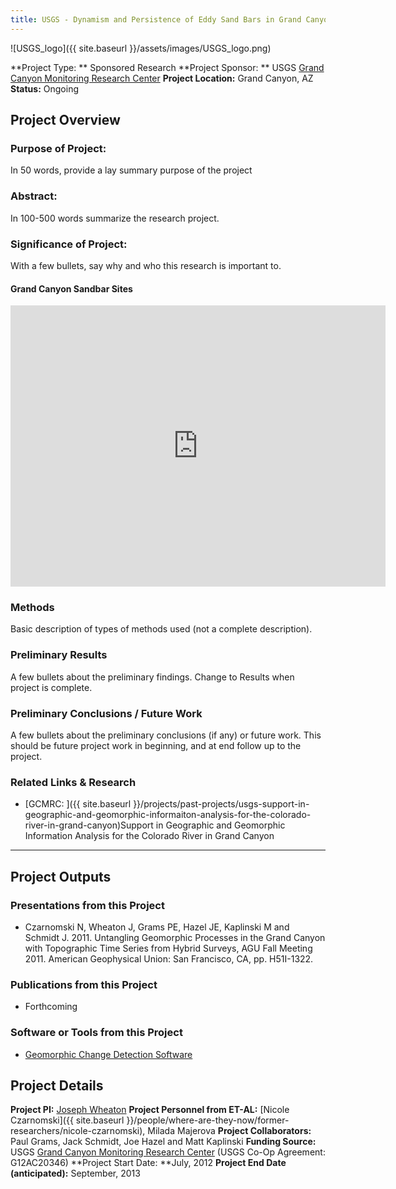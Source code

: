```yaml
---
title: USGS - Dynamism and Persistence of Eddy Sand Bars in Grand Canyon
---
```


![USGS_logo]({{ site.baseurl }}/assets/images/USGS_logo.png)

**Project Type: ** Sponsored Research
**Project Sponsor: ** USGS [Grand Canyon Monitoring Research Center](http://gcmrc.gov/)
**Project Location:** Grand Canyon, AZ
**Status:**   Ongoing

## Project Overview

### Purpose of Project:

In 50 words, provide a lay summary purpose of the project

### Abstract:

In 100-500 words summarize the research project.

### Significance of Project:

With a few bullets, say why and who this research is important to.

#### Grand Canyon Sandbar Sites

<iframe src="https://www.google.com/maps/embed?pb=!1m10!1m8!1m3!1d605865.0127078198!2d-111.832581!3d36.264207!3m2!1i1024!2i768!4f13.1!5e1!3m2!1sen!2sus!4v1504994095153" width="600" height="450" frameborder="0" style="border:0" allowfullscreen></iframe>

### Methods

Basic description of types of methods used (not a complete description). 

### Preliminary Results

A few bullets about the preliminary findings. Change to Results when project is complete.

### Preliminary Conclusions / Future Work

A few bullets about the preliminary conclusions (if any) or future work. This should be future project work in beginning, and at end follow up to the project.

### Related Links & Research

- [GCMRC: ]({{ site.baseurl }}/projects/past-projects/usgs-support-in-geographic-and-geomorphic-informaiton-analysis-for-the-colorado-river-in-grand-canyon)Support in Geographic and Geomorphic Information Analysis for the Colorado River in Grand Canyon

------

## Project Outputs

### Presentations from this Project

- Czarnomski N, Wheaton J, Grams PE, Hazel JE, Kaplinski M and Schmidt J. 2011. Untangling Geomorphic Processes in the Grand Canyon with Topographic Time Series from Hybrid Surveys, AGU Fall Meeting 2011. American Geophysical Union: San Francisco, CA, pp. H51I-1322.

### Publications from this Project

- Forthcoming

### Software or Tools from this Project

- [Geomorphic Change Detection Software](http://gcd.joewheaton.org/)

## Project Details

**Project PI:**  [Joseph Wheaton](http://joewheaton.org/) 
**Project Personnel from ET-AL:** [Nicole Czarnomski]({{ site.baseurl }}/people/where-are-they-now/former-researchers/nicole-czarnomski), Milada Majerova
**Project Collaborators:** Paul Grams, Jack Schmidt, Joe Hazel and Matt Kaplinski
**Funding Source:** USGS [Grand Canyon Monitoring Research Center](http://gcmrc.gov/) (USGS Co-Op Agreement: G12AC20346)
**Project Start Date: **July, 2012
**Project End Date (anticipated):** September, 2013